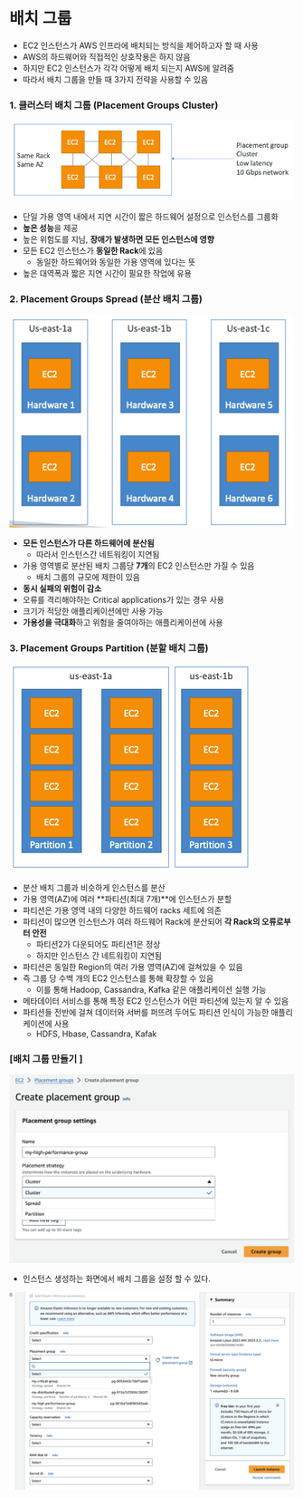 # 배치 그룹

- EC2 인스턴스가 AWS 인프라에 배치되는 방식을 제어하고자 할 때 사용
- AWS의 하드웨어와 직접적인 상호작용은 하지 않음
- 하지만 EC2 인스턴스가 각각 어떻게 배치 되는지 AWS에 알려줌
- 따라서 배치 그룹을 만들 때 3가지 전략을 사용할 수 있음

### 1. 클러스터 배치 그룹 (Placement Groups Cluster)

![1.png](%EB%B0%B0%EC%B9%98%20%EA%B7%B8%EB%A3%B9%2035d58956d4c44b1a918d467d2f2d1862%2F1.png)

- 단일 가용 영역 내에서 지연 시간이 짧은 하드웨어 설정으로 인스턴스를 그룹화
- **높은 성능**을 제공
- 높은 위험도를 지님, **장애가 발생하면 모든 인스턴스에 영향**
- 모든 EC2 인스턴스가 **동일한 Rack**에 있음
    - 동일한 하드웨어와 동일한 가용 영역에 있다는 뜻
- 높은 대역폭과 짧은 지연 시간이 필요한 작업에 유용

### 2. Placement Groups Spread (분산 배치 그룹)

![2.png](%EB%B0%B0%EC%B9%98%20%EA%B7%B8%EB%A3%B9%2035d58956d4c44b1a918d467d2f2d1862%2F2.png)

- **모든 인스턴스가 다른 하드웨어에 분산됨**
    - 따라서 인스턴스간 네트워킹이 지연됨
- 가용 영역별로 분산된 배치 그룹당 **7개**의 EC2 인스턴스만 가질 수 있음
    - 배치 그룹의 규모에 제한이 있음
- **동시 실패의 위험이 감소**
- 오류를 격리해야하는 Critical applications가 있는 경우 사용
- 크기가 적당한 애플리케이션에만 사용 가능
- **가용성을 극대화**하고 위험을 줄여야하는 애플리케이션에 사용

### 3. Placement Groups Partition (분할 배치 그룹)

![3.png](%EB%B0%B0%EC%B9%98%20%EA%B7%B8%EB%A3%B9%2035d58956d4c44b1a918d467d2f2d1862%2F3.png)

- 분산 배치 그룹과 비슷하게 인스턴스를 분산
- 가용 영역(AZ)에 여러 **파티션(최대 7개)**에 인스턴스가 분할
- 파티션은 가용 영역 내의 다양한 하드웨어 racks 세트에 의존
- 파티션이 많으면 인스턴스가 여러 하드웨어 Rack에 분산되어 **각 Rack의 오류로부터 안전**
    - 파티션2가 다운되어도 파티션1은 정상
    - 하지만 인스턴스 간 네트워킹이 지연됨
- 파티션은 동일한 Region의 여러 가용 영역(AZ)에 걸쳐있을 수 있음
- 즉 그룹 당 수백 개의 EC2 인스턴스를 통해 확장할 수 있음
    - 이를 통해 Hadoop, Cassandra, Kafka 같은 애플리케이션 실행 가능
- 메타데이터 서비스를 통해 특정 EC2 인스턴스가 어떤 파티션에 있는지 알 수 있음
- 파티션들 전반에 걸쳐 데이터와 서버를 퍼뜨려 두어도 파티션 인식이 가능한 애플리케이션에 사용
    - HDFS, Hbase, Cassandra, Kafak

### [배치 그룹 만들기 ]
![4.png](%EB%B0%B0%EC%B9%98%20%EA%B7%B8%EB%A3%B9%2035d58956d4c44b1a918d467d2f2d1862%2F4.png)

- 인스턴스 생성하는 화면에서 배치 그룹을 설정 할 수 있다.

![5.png](%EB%B0%B0%EC%B9%98%20%EA%B7%B8%EB%A3%B9%2035d58956d4c44b1a918d467d2f2d1862%2F5.png)
